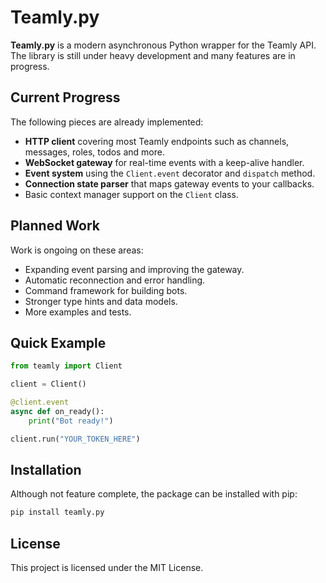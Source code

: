 # Teamly.py

**Teamly.py** is a modern asynchronous Python wrapper for the Teamly API. The library is still under heavy development and many features are in progress.

## Current Progress

The following pieces are already implemented:

- **HTTP client** covering most Teamly endpoints such as channels, messages, roles, todos and more.
- **WebSocket gateway** for real-time events with a keep-alive handler.
- **Event system** using the `Client.event` decorator and `dispatch` method.
- **Connection state parser** that maps gateway events to your callbacks.
- Basic context manager support on the `Client` class.

## Planned Work

Work is ongoing on these areas:

- Expanding event parsing and improving the gateway.
- Automatic reconnection and error handling.
- Command framework for building bots.
- Stronger type hints and data models.
- More examples and tests.

## Quick Example

```python
from teamly import Client

client = Client()

@client.event
async def on_ready():
    print("Bot ready!")

client.run("YOUR_TOKEN_HERE")
```

## Installation

Although not feature complete, the package can be installed with pip:

```bash
pip install teamly.py
```

## License

This project is licensed under the MIT License.
